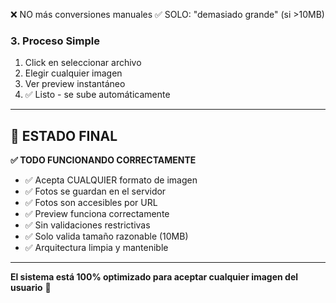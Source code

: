 ❌ NO más conversiones manuales
✅ SOLO: "demasiado grande" (si >10MB)

### 3. **Proceso Simple**
1. Click en seleccionar archivo
2. Elegir cualquier imagen
3. Ver preview instantáneo
4. ✅ Listo - se sube automáticamente

---

## 🚀 ESTADO FINAL

**✅ TODO FUNCIONANDO CORRECTAMENTE**

- ✅ Acepta CUALQUIER formato de imagen
- ✅ Fotos se guardan en el servidor
- ✅ Fotos son accesibles por URL
- ✅ Preview funciona correctamente
- ✅ Sin validaciones restrictivas
- ✅ Solo valida tamaño razonable (10MB)
- ✅ Arquitectura limpia y mantenible

---

**El sistema está 100% optimizado para aceptar cualquier imagen del usuario** 🎉

